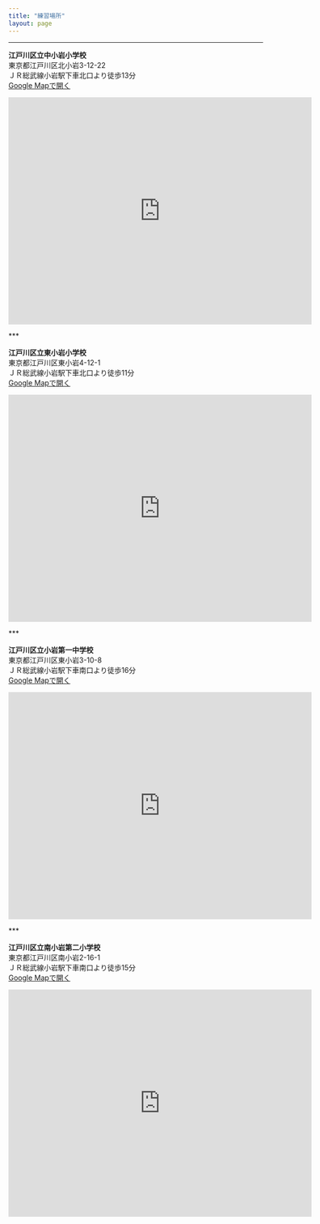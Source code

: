 ```yaml
---
title: "練習場所"
layout: page
---
```


***

**江戸川区立中小岩小学校**  
東京都江戸川区北小岩3-12-22  
ＪＲ総武線小岩駅下車北口より徒歩13分  
<a href="https://goo.gl/maps/Q4bhvbUoTxiHQxBW6" target="_blank">Google Mapで開く</a>

<p class="google-maps gray">
<iframe src="https://www.google.com/maps/embed?pb=!1m18!1m12!1m3!1d1619.269402687764!2d139.89079414499074!3d35.737559385585264!2m3!1f0!2f0!3f0!3m2!1i1024!2i768!4f13.1!3m3!1m2!1s0x601885d5c09df0af%3A0x7fb101a088fc162b!2z5rGf5oi45bed5Yy656uL5Lit5bCP5bKp5bCP5a2m5qCh!5e0!3m2!1sja!2sjp!4v1594188041740!5m2!1sja!2sjp" width="600" height="450" frameborder="0" style="border:0;" allowfullscreen="" aria-hidden="false" tabindex="0"></iframe>
</p>
***

**江戸川区立東小岩小学校**  
東京都江戸川区東小岩4-12-1  
ＪＲ総武線小岩駅下車北口より徒歩11分  
<a href="https://goo.gl/maps/Rqg1F1HfCahasFaa9" target="_blank">Google Mapで開く</a>

<p class="google-maps gray">
<iframe src="https://www.google.com/maps/embed?pb=!1m18!1m12!1m3!1d3238.800293380938!2d139.88863811539008!3d35.73112973018269!2m3!1f0!2f0!3f0!3m2!1i1024!2i768!4f13.1!3m3!1m2!1s0x6018867bbe1bbeeb%3A0x3b237279ec3416e!2z5rGf5oi45bed5Yy656uL5p2x5bCP5bKp5bCP5a2m5qCh!5e0!3m2!1sja!2sjp!4v1594188244060!5m2!1sja!2sjp" width="600" height="450" frameborder="0" style="border:0;" allowfullscreen="" aria-hidden="false" tabindex="0"></iframe>
</p>
***

**江戸川区立小岩第一中学校**  
東京都江戸川区東小岩3-10-8  
ＪＲ総武線小岩駅下車南口より徒歩16分  
<a href="https://goo.gl/maps/H6aUdFvNz7xXsUNg7" target="_blank">Google Mapで開く</a>

<p class="google-maps gray">
<iframe src="https://www.google.com/maps/embed?pb=!1m18!1m12!1m3!1d3238.800293380938!2d139.88863811539008!3d35.73112973018269!2m3!1f0!2f0!3f0!3m2!1i1024!2i768!4f13.1!3m3!1m2!1s0x6018867c40601d79%3A0x26e8ab0615ca64d9!2z5rGf5oi45bed5Yy656uLIOWwj-WyqeesrOS4gOS4reWtpuagoQ!5e0!3m2!1sja!2sjp!4v1594188300116!5m2!1sja!2sjp" width="600" height="450" frameborder="0" style="border:0;" allowfullscreen="" aria-hidden="false" tabindex="0"></iframe>
</p>
***

**江戸川区立南小岩第二小学校**  
東京都江戸川区南小岩2-16-1  
ＪＲ総武線小岩駅下車南口より徒歩15分  
<a href="https://goo.gl/maps/Cu43vwKkNmietGNz5" target="_blank">Google Mapで開く</a>

<p class="google-maps gray">
<iframe src="https://www.google.com/maps/embed?pb=!1m18!1m12!1m3!1d3239.1728632812733!2d139.88700731538972!3d35.721966980184824!2m3!1f0!2f0!3f0!3m2!1i1024!2i768!4f13.1!3m3!1m2!1s0x601886641871fb27%3A0xb91effa447298ace!2z5rGf5oi45bed5Yy656uL5Y2X5bCP5bKp56ys5LqM5bCP5a2m5qCh!5e0!3m2!1sja!2sjp!4v1594188457654!5m2!1sja!2sjp" width="600" height="450" frameborder="0" style="border:0;" allowfullscreen="" aria-hidden="false" tabindex="0"></iframe>
</p>
